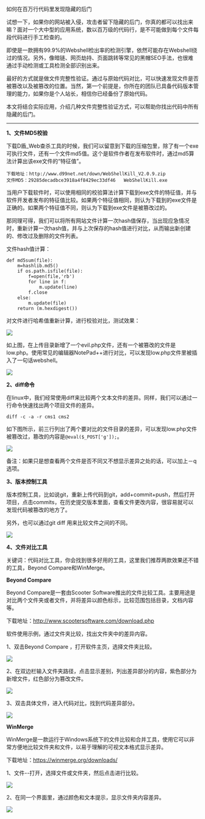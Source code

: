 如何在百万行代码里发现隐藏的后门



试想一下，如果你的网站被入侵，攻击者留下隐藏的后门，你真的都可以找出来嘛？面对一个大中型的应用系统，数以百万级的代码行，是不可能做到每个文件每段代码进行手工检查的。

即使是一款拥有99.9%的Webshell检出率的检测引擎，依然可能存在Webshell绕过的情况。另外，像暗链、网页劫持、页面跳转等常见的黑帽SEO手法，也很难通过手动检测或工具检测全部识别出来。

最好的方式就是做文件完整性验证。通过与原始代码对比，可以快速发现文件是否被篡改以及被篡改的位置。当然，第一个前提是，你所在的团队已具备代码版本管理的能力，如果你是个人站长，相信你已经备份了原始代码。

本文将结合实际应用，介绍几种文件完整性验证方式，可以帮助你找出代码中所有隐藏的后门。

------



**1、文件MD5校验**

下载D盾_Web查杀工具的时候，我们可以留意到下载的压缩包里，除了有一个exe可执行文件，还有一个文件md5值。这个是软件作者在发布软件时，通过md5算法计算出该exe文件的“特征值”。

~~~
下载地址：http://www.d99net.net/down/WebShellKill_V2.0.9.zip
文件MD5：29285decadbce3918a4f8429ec33df46   WebShellKill.exe
~~~

当用户下载软件时，可以使用相同的校验算法计算下载到exe文件的特征值，并与软件开发者发布的特征值比较。如果两个特征值相同，则认为下载到的exe文件是正确的。如果两个特征值不同，则认为下载到exe文件是被篡改过的。

那同理可得，我们可以将所有网站文件计算一次hash值保存，当出现应急情况时，重新计算一次hash值，并与上次保存的hash值进行对比，从而输出新创建的、修改过及删除的文件列表。

文件hash值计算：

~~~
def md5sum(file):
    m=hashlib.md5()
    if os.path.isfile(file):
        f=open(file,'rb')
        for line in f:
            m.update(line)
        f.close
    else:
        m.update(file)
    return (m.hexdigest())
~~~

对文件进行哈希值重新计算，进行校验对比，测试效果：

![](./image/20200411-1.png)

如上图，在上传目录新增了一个evil.php文件，还有一个被篡改的文件是low.php。使用常见的编辑器NotePad++进行对比，可以发现low.php文件里被插入了一句话webshell。

![](./image/20200411-2.png)



**2、diff命令**

在linux中，我们经常使用diff来比较两个文本文件的差异。同样，我们可以通过一行命令快速找出两个项目文件的差异。

~~~
diff -c -a -r cms1 cms2
~~~

如下图所示，前三行列出了两个要对比的文件目录的差异，可以发现low.php文件被篡改过，篡改的内容是`@eval($_POST['g']);`。

![](./image/20200411-3.png)



备注：如果只是想查看两个文件是否不同又不想显示差异之处的话，可以加上－q选项。



**3、版本控制工具**

版本控制工具，比如说git，重新上传代码到git，add+commit+push，然后打开项目，点击commits，在历史提交版本里面，查看文件更改内容，很容易就可以发现代码被篡改的地方了。

另外，也可以通过git diff 用来比较文件之间的不同。

![](./image/20200411-4.png)





**4、文件对比工具**

关键词：代码对比工具，你会找到很多好用的工具，这里我们推荐两款效果还不错的工具，Beyond Compare和WinMerge。

**Beyond Compare**

Beyond Compare是一套由Scooter Software推出的文件比较工具。主要用途是对比两个文件夹或者文件，并将差异以颜色标示，比较范围包括目录，文档内容等。

下载地址：<http://www.scootersoftware.com/download.php>

软件使用示例，通过文件夹比较，找出文件夹中的差异内容。

1、双击Beyond Compare ，打开软件主页，选择文件夹比较。

![](./image/20200411-5.png)

2、在双边栏输入文件夹路径，点击显示差别，列出差异部分的内容，紫色部分为新增文件，红色部分为篡改文件。

![](./image/20200411-6.png)

3、双击具体文件，进入代码对比，找到代码差异部分。

![](./image/20200411-7.png)



**WinMerge**

WinMerge是一款运行于Windows系统下的文件比较和合并工具，使用它可以非常方便地比较文件夹和文件，以易于理解的可视文本格式显示差异。

下载地址：<https://winmerge.org/downloads/>

1、文件--打开，选择文件或文件夹，然后点击进行比较。

![](./image/20200411-8.png)

2、在同一个界面里，通过颜色和文本提示，显示文件夹内容差异。

![](./image/20200411-9.png)



